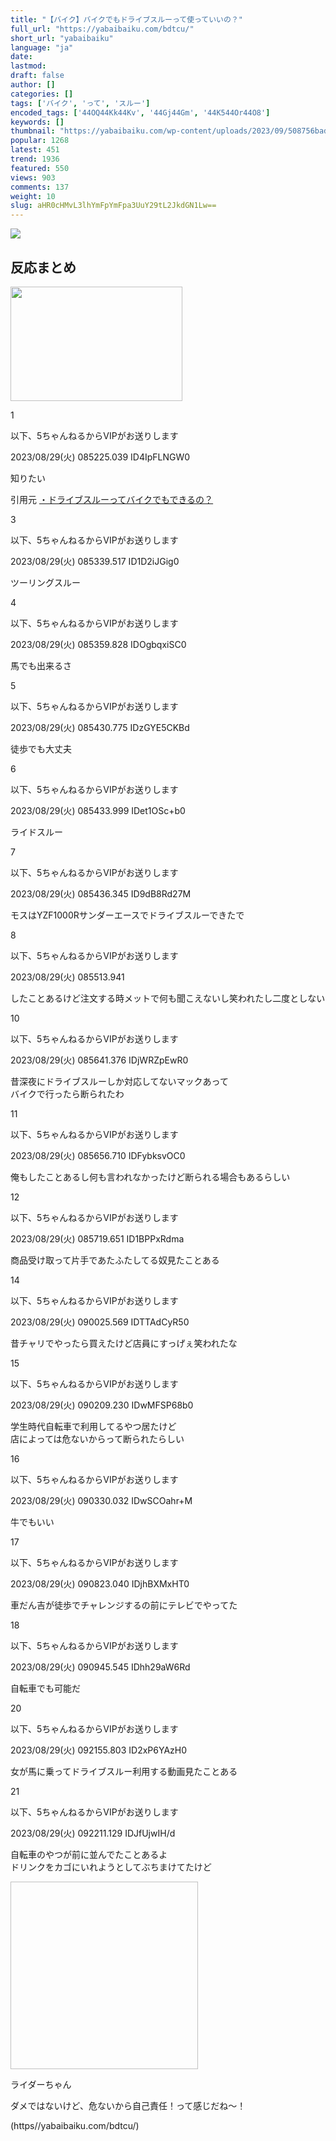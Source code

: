 ```yaml
---
title: "【バイク】バイクでもドライブスルーって使っていいの？"
full_url: "https://yabaibaiku.com/bdtcu/"
short_url: "yabaibaiku"
language: "ja"
date: 
lastmod: 
draft: false
author: []
categories: []
tags: ['バイク', 'って', 'スルー']
encoded_tags: ['44OQ44Kk44Kv', '44Gj44Gm', '44K544Or44O8']
keywords: []
thumbnail: "https://yabaibaiku.com/wp-content/uploads/2023/09/508756badf43d93c477bebbc65bf632e.jpg"
popular: 1268
latest: 451
trend: 1936
featured: 550
views: 903
comments: 137
weight: 10
slug: aHR0cHMvL3lhYmFpYmFpa3UuY29tL2JkdGN1Lw==
---
```


![](https://yabaibaiku.com/wp-content/uploads/2023/09/508756badf43d93c477bebbc65bf632e.jpg)

<div><h2>反応まとめ</h2> <p><img src='https//yabaibaiku.com/wp-content/uploads/2023/09/508756badf43d93c477bebbc65bf632e.jpg' alt='' width='275' height='183' class='alignnone size-full wp-image-10424'></p> <p class='t_h'><p>1 <p>以下、5ちゃんねるからVIPがお送りします</p> <p> 2023/08/29(火) 085225.039 ID4IpFLNGW0</p></p></p> <p class='t_b'><p> 知りたい </p></p> <p></p> <p>引用元 <a href='https//mi.5ch.net/test/read.cgi/news4vip/1693266745/' target='_blank' rel='noopener'>・ドライブスルーってバイクでもできるの？ </a></p> <p></p> <p class='t_h'><p>3 <p>以下、5ちゃんねるからVIPがお送りします</p> <p> 2023/08/29(火) 085339.517 ID1D2iJGig0</p></p></p> <p class='t_b'><p> ツーリングスルー </p></p> <p></p> <p class='t_h'><p>4 <p>以下、5ちゃんねるからVIPがお送りします</p> <p> 2023/08/29(火) 085359.828 IDOgbqxiSC0</p></p></p> <p class='t_b'><p> 馬でも出来るさ </p></p> <p></p> <p class='t_h'><p>5 <p>以下、5ちゃんねるからVIPがお送りします</p> <p> 2023/08/29(火) 085430.775 IDzGYE5CKBd</p></p></p> <p class='t_b'><p> 徒歩でも大丈夫 </p></p> <p></p> <p class='t_h'><p>6 <p>以下、5ちゃんねるからVIPがお送りします</p> <p> 2023/08/29(火) 085433.999 IDet1OSc+b0</p></p></p> <p class='t_b'><p> ライドスルー </p></p> <p></p> <p class='t_h'><p>7 <p>以下、5ちゃんねるからVIPがお送りします</p> <p> 2023/08/29(火) 085436.345 ID9dB8Rd27M</p></p></p> <p class='t_b'><p> モスはYZF1000Rサンダーエースでドライブスルーできたで </p></p> <p></p> <p class='t_h'><p>8 <p>以下、5ちゃんねるからVIPがお送りします</p> <p> 2023/08/29(火) 085513.941 </p></p></p> <p class='t_b'><p> したことあるけど注文する時メットで何も聞こえないし笑われたし二度としない </p></p> <p></p> <p class='t_h'><p>10 <p>以下、5ちゃんねるからVIPがお送りします</p> <p> 2023/08/29(火) 085641.376 IDjWRZpEwR0</p></p></p> <p class='t_b'><p> 昔深夜にドライブスルーしか対応してないマックあって <br> バイクで行ったら断られたわ </p></p> <p></p> <p class='t_h'><p>11 <p>以下、5ちゃんねるからVIPがお送りします</p> <p> 2023/08/29(火) 085656.710 IDFybksvOC0</p></p></p> <p class='t_b'><p> 俺もしたことあるし何も言われなかったけど断られる場合もあるらしい </p></p> <p></p> <p class='t_h'><p>12 <p>以下、5ちゃんねるからVIPがお送りします</p> <p> 2023/08/29(火) 085719.651 ID1BPPxRdma</p></p></p> <p class='t_b'><p> 商品受け取って片手であたふたしてる奴見たことある </p></p> <p></p> <p class='t_h'><p>14 <p>以下、5ちゃんねるからVIPがお送りします</p> <p> 2023/08/29(火) 090025.569 IDTTAdCyR50</p></p></p> <p class='t_b'><p> 昔チャリでやったら買えたけど店員にすっげぇ笑われたな </p></p> <p></p> <p class='t_h'><p>15 <p>以下、5ちゃんねるからVIPがお送りします</p> <p> 2023/08/29(火) 090209.230 IDwMFSP68b0</p></p></p> <p class='t_b'><p> 学生時代自転車で利用してるやつ居たけど <br> 店によっては危ないからって断られたらしい </p></p> <p></p> <p class='t_h'><p>16 <p>以下、5ちゃんねるからVIPがお送りします</p> <p> 2023/08/29(火) 090330.032 IDwSCOahr+M</p></p></p> <p class='t_b'><p> 牛でもいい </p></p> <p></p> <p class='t_h'><p>17 <p>以下、5ちゃんねるからVIPがお送りします</p> <p> 2023/08/29(火) 090823.040 IDjhBXMxHT0</p></p></p> <p class='t_b'><p> 車だん吉が徒歩でチャレンジするの前にテレビでやってた </p></p> <p></p> <p class='t_h'><p>18 <p>以下、5ちゃんねるからVIPがお送りします</p> <p> 2023/08/29(火) 090945.545 IDhh29aW6Rd</p></p></p> <p class='t_b'><p> 自転車でも可能だ </p></p> <p></p> <p class='t_h'><p>20 <p>以下、5ちゃんねるからVIPがお送りします</p> <p> 2023/08/29(火) 092155.803 ID2xP6YAzH0</p></p></p> <p class='t_b'><p> 女が馬に乗ってドライブスルー利用する動画見たことある </p></p> <p></p> <p class='t_h'><p>21 <p>以下、5ちゃんねるからVIPがお送りします</p> <p> 2023/08/29(火) 092211.129 IDJfUjwIH/d</p></p></p> <p class='t_b'><p> 自転車のやつが前に並んでたことあるよ <br> ドリンクをカゴにいれようとしてぶちまけてたけど </p></p> <p></p> <img alt='' width='300' height='300' class='alignnone size-medium wp-image-14678 lazyload'> <p class='name'>ライダーちゃん</p> <p class='text sc_balloon left white'> ダメではないけど、危ないから自己責任！って感じだね～！ </p> <p id='6988fb4f07891dee84f4e622e9ff372e'> </p></div>

(https//yabaibaiku.com/bdtcu/)

